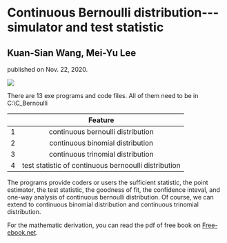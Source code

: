 # Continuous Bernoulli distribution---simulator and test statistic
## Kuan-Sian Wang, Mei-Yu Lee
published on Nov. 22, 2020.

![](https://img.shields.io/github/forks/meiyulee/continuous_Bernoulli)


There are 13 exe programs and code files. All of them need to be in C:\C_Bernoulli

|        |      Feature         | 
| ------------- |:-------------:|
| 1      | continuous bernoulli distribution | 
| 2      | continuous binomial distribution  | 
| 3      | continuous trinomial distribution |
| 4      | test statistic of continuous bernooulli distribution |

The programs provide coders or users the sufficient statistic, the point estimator, the test statistic, the goodness of fit, the confidence inteval, and one-way analysis of continuous bernoulli distribution. Of course, we can extend to continuous binomial distribution and continuous trinomial distribution.

For the mathematic derivation, you can read the pdf of free book on [Free-ebook.net](https://www.free-ebooks.net/computer-sciences-textbooks/Continuous-Bernoulli-distribution-simulator-and-test-statistic). 
